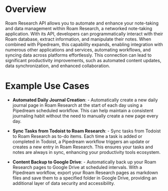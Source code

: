 # Overview

Roam Research API allows you to automate and enhance your note-taking and data management within Roam Research, a networked note-taking application. With its API, developers can programmatically interact with their Roam database, extract information, and manipulate their notes. When combined with Pipedream, this capability expands, enabling integration with numerous other applications and services, automating workflows, and syncing data across platforms effortlessly. This connection can lead to significant productivity improvements, such as automated content updates, data synchronization, and enhanced collaboration.

# Example Use Cases

- **Automated Daily Journal Creation**: - Automatically create a new daily journal page in Roam Research at the start of each day using a Pipedream scheduled workflow. This can help maintain a consistent journaling habit without the need to manually create a new page every day.

- **Sync Tasks from Todoist to Roam Research**: - Sync tasks from Todoist to Roam Research as to-do items. Each time a task is added or completed in Todoist, a Pipedream workflow triggers an update or creates a new entry in Roam Research. This ensures your tasks and notes are always in sync, enhancing your productivity tools ecosystem.

- **Content Backup to Google Drive**: - Automatically back up your Roam Research pages to Google Drive at scheduled intervals. With a Pipedream workflow, export your Roam Research pages as markdown files and save them to a specified folder in Google Drive, providing an additional layer of data security and accessibility.

